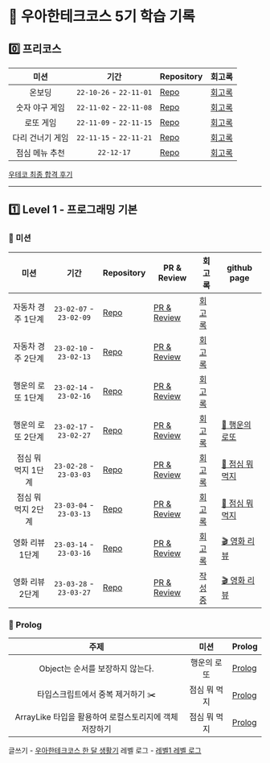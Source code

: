 # 🚀 우아한테크코스 5기 학습 기록

## 0️⃣ 프리코스

|       미션       |          기간           | Repository                                                              | 회고록                                                                    |
| :--------------: | :---------------------: | ----------------------------------------------------------------------- | ------------------------------------------------------------------------- |
|      온보딩      | `22-10-26` - `22-11-01` | [Repo](https://github.com/nlom0218/javascript-onboarding/tree/nlom0218) | [회고록](https://noah-dev.gitbook.io/til/diary/woowaprecourse/precourse1) |
|  숫자 야구 게임  | `22-11-02` - `22-11-08` | [Repo](https://github.com/nlom0218/javascript-baseball/tree/nlom0218)   | [회고록](https://noah-dev.gitbook.io/til/diary/woowaprecourse/precourse2) |
|    로또 게임     | `22-11-09` - `22-11-15` | [Repo](https://github.com/nlom0218/javascript-lotto/tree/nlom0218)      | [회고록](https://noah-dev.gitbook.io/til/diary/woowaprecourse/precourse3) |
| 다리 건너기 게임 | `22-11-15` - `22-11-21` | [Repo](https://github.com/nlom0218/javascript-bridge/tree/nlom0218)     | [회고록](https://noah-dev.gitbook.io/til/diary/woowaprecourse/precourse4) |
|  점심 메뉴 추천  |       `22-12-17`        | [Repo](https://github.com/nlom0218/javascript-menu)                     | [회고록](https://noah-dev.gitbook.io/til/diary/woowaprecourse/finaltest)  |

[우테코 최종 합격 후기](https://noah-dev.gitbook.io/til/diary/woowaprecourse/pass)

---

## 1️⃣ Level 1 - 프로그래밍 기본

### 🎯 미션

|        미션        |          기간           | Repository                                                                      | PR & Review                                                                   | 회고록                                                                                      | github page                                                         |
| :----------------: | :---------------------: | ------------------------------------------------------------------------------- | ----------------------------------------------------------------------------- | ------------------------------------------------------------------------------------------- | ------------------------------------------------------------------- |
| 자동차 경주 1단계  | `23-02-07` - `23-02-09` | [Repo](https://github.com/nlom0218/javascript-racingcar-1/tree/main)            | [PR & Review](https://github.com/woowacourse/javascript-racingcar/pull/178)   | [회고록](https://noah-dev.gitbook.io/til/diary/woowacourse/level1/level1-racingcar-step1)   |                                                                     |
| 자동차 경주 2단계  | `23-02-10` - `23-02-13` | [Repo](https://github.com/nlom0218/javascript-racingcar-1/tree/nlom0218-step2)  | [PR & Review](https://github.com/woowacourse/javascript-racingcar/pull/242)   | [회고록](https://noah-dev.gitbook.io/til/diary/woowacourse/level1/level1-racingcar-step2)   |                                                                     |
| 행운의 로또 1단계  | `23-02-14` - `23-02-16` | [Repo](https://github.com/nlom0218/javascript-lotto-1/tree/nlom0218-step1)      | [PR & Review](https://github.com/woowacourse/javascript-lotto/pull/196)       | [회고록](https://noah-dev.gitbook.io/til/diary/woowacourse/level1/level1-lotto-step1)       |                                                                     |
| 행운의 로또 2단계  | `23-02-17` - `23-02-27` | [Repo](https://github.com/nlom0218/javascript-lotto-1/tree/nlom0218-step2)      | [PR & Review](https://github.com/woowacourse/javascript-lotto/pull/230)       | [회고록](https://noah-dev.gitbook.io/til/diary/woowacourse/level1/level1-lotto-step2)       | [🎱 행운의 로또](https://nlom0218.github.io/javascript-lotto-1/)    |
| 점심 뭐 먹지 1단계 | `23-02-28` - `23-03-03` | [Repo](https://github.com/nlom0218/javascript-lunch/tree/nlom0218-step1)        | [PR & Review](https://github.com/woowacourse/javascript-lunch/pull/38)        | [회고록](https://noah-dev.gitbook.io/til/diary/woowacourse/level1/level1-lunch-step1)       | [🍚 점심 뭐 먹지](https://nlom0218.github.io/javascript-lunch/)     |
| 점심 뭐 먹지 2단계 | `23-03-04` - `23-03-13` | [Repo](https://github.com/nlom0218/javascript-lunch/tree/nlom0218-step2)        | [PR & Review](https://github.com/woowacourse/javascript-lunch/pull/63)        | [회고록](https://noah-dev.gitbook.io/til/diary/woowacourse/level1/level1-lunch-step2)       | [🍚 점심 뭐 먹지](https://nlom0218.github.io/javascript-lunch/)     |
|  영화 리뷰 1단계   | `23-03-14` - `23-03-16` | [Repo](https://github.com/nlom0218/javascript-movie-review/tree/nlom0218-step1) | [PR & Review](https://github.com/woowacourse/javascript-movie-review/pull/28) | [회고록](https://noah-dev.gitbook.io/til/diary/woowacourse/level1/level1-moviereview-step1) | [🎬 영화 리뷰](https://nlom0218.github.io/javascript-movie-review/) |
|  영화 리뷰 2단계   | `23-03-28` - `23-03-27` | [Repo](https://github.com/nlom0218/javascript-movie-review/tree/step2)          | [PR & Review](https://github.com/woowacourse/javascript-movie-review/pull/57) | [작성중]()                                                                                  | [🎬 영화 리뷰](https://nlom0218.github.io/javascript-movie-review/) |

### 📝 Prolog

|                          주제                          |     미션     | Prolog                                                   |
| :----------------------------------------------------: | :----------: | -------------------------------------------------------- |
|            Object는 순서를 보장하지 않는다.            | 행운의 로또  | [Prolog](https://prolog.techcourse.co.kr/studylogs/2677) |
|           타입스크립트에서 중복 제거하기 ✂️            | 점심 뭐 먹지 | [Prolog](https://prolog.techcourse.co.kr/studylogs/2784) |
| ArrayLike 타입을 활용하여 로컬스토리지에 객체 저장하기 | 점심 뭐 먹지 | [Prolog](https://prolog.techcourse.co.kr/studylogs/3042) |

글쓰기 - [우아한테크코스 한 달 생활기](https://github.com/nlom0218/woowa-writing-5/tree/nlom0218-level1)
레벨 로그 - [레벨1 레벨 로그](https://docs.google.com/document/d/1Dab6-jZBoEL_NhwsbqnfG69BxRVtkodpIGdxPJlx2hQ/edit?usp=sharing)
